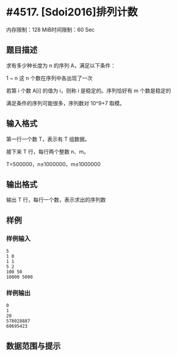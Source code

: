 # #4517. [Sdoi2016]排列计数

内存限制：128 MiB时间限制：60 Sec

## 题目描述

求有多少种长度为 n 的序列 A，满足以下条件：

1 ~ n 这 n 个数在序列中各出现了一次

若第 i 个数 A[i] 的值为 i，则称 i 是稳定的。序列恰好有 m 个数是稳定的

满足条件的序列可能很多，序列数对 10^9+7 取模。

## 输入格式

第一行一个数 T，表示有 T 组数据。

接下来 T 行，每行两个整数 n、m。

T=500000，n&le;1000000，m&le;1000000

## 输出格式

输出 T 行，每行一个数，表示求出的序列数

## 样例

### 样例输入

    
    5
    1 0
    1 1
    5 2
    100 50
    10000 5000
    

### 样例输出

    
    0
    1
    20
    578028887
    60695423
    

## 数据范围与提示

